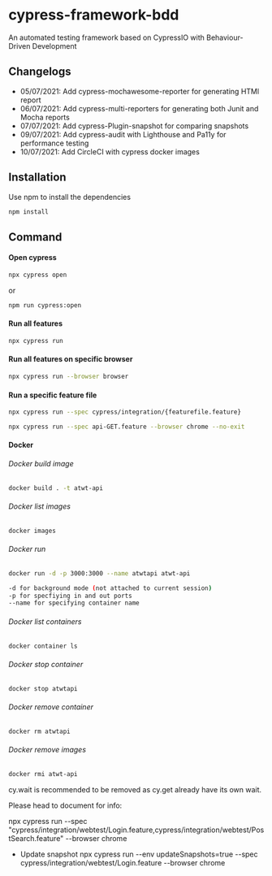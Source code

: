 # cypress-framework-bdd
An automated testing framework based on CypressIO with Behaviour-Driven Development

## Changelogs
- 05/07/2021: Add cypress-mochawesome-reporter for generating HTMl report
- 06/07/2021: Add cypress-multi-reporters for generating both Junit and Mocha reports
- 07/07/2021: Add cypress-Plugin-snapshot for comparing snapshots
- 09/07/2021: Add cypress-audit with Lighthouse and Pa11y for performance testing
- 10/07/2021: Add CircleCI with cypress docker images

## Installation

Use npm to install the dependencies

```bash
npm install
```

## Command

#### Open cypress
```bash
npx cypress open
```
or

```bash
npm run cypress:open
```

#### Run all features
```bash
npx cypress run 
```

#### Run all features on specific browser
```bash
npx cypress run --browser browser
```

#### Run a specific feature file
```bash
npx cypress run --spec cypress/integration/{featurefile.feature}
```

```bash
npx cypress run --spec api-GET.feature --browser chrome --no-exit
```
#### Docker
###### Docker build image
```bash
docker build . -t atwt-api
```
###### Docker list images
```bash
docker images
```
###### Docker run
```bash
docker run -d -p 3000:3000 --name atwtapi atwt-api

-d for background mode (not attached to current session)
-p for specfiying in and out ports
--name for specifying container name
```

###### Docker list containers
```bash
docker container ls
```
###### Docker stop container
```bash
docker stop atwtapi
```
###### Docker remove container
```bash
docker rm atwtapi
```
###### Docker remove images
```bash
docker rmi atwt-api
```

cy.wait is recommended to be removed as cy.get already have its own wait.

Please head to document for info:

npx cypress run --spec "cypress/integration/webtest/Login.feature,cypress/integration/webtest/PostSearch.feature"  --browser chrome

- Update snapshot
npx cypress run --env updateSnapshots=true --spec cypress/integration/webtest/Login.feature --browser chrome

